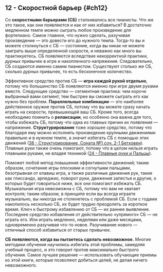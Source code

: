 ## 12 - Скоростной барьер {#ch12}

Со **скоростными барьерами (СБ)** сталкивались все пианисты. Что же это такое, как они появляются и как от них избавиться? В достаточно медленном темпе можно сыграть любое произведение для фортепиано. Самое главное, что нужно сделать, разучивая произведение — это довести его до нужного темпа. Тогда-то вы и можете столкнуться с СБ — состояние, когда вы никак не можете заиграть выше определенной скорости, и неважно как много вы практикуетесь. СБ появляются вследствие некорректной практики, дурных привычек в игре и накопленного напряжения. Следовательно, СБ создаются именно самим пианистом. Существуют столько же СБ, сколько дурных привычек, то есть бесконечное количество.

Эффективное средство против СБ — **игра каждой рукой отдельно**, потому что большинство СБ появляются именно при игре двумя руками вместе. Следующее средство — сегментная практика: чем короче выбранный вами сегмент, тем быстрее вы сможете сыграть его как нужно без проблем. **Параллельные комбинации** — это наиболее действенное оружие против СБ, потому что вы можете сразу начать играть на скорости, превышающей ваш СБ. Кроме того, всегда необходимо помнить о **релаксации**, но особенно она важна для того, чтобы избежать СБ, потому что одна из главных причин их появления — напряжение. **Структурирование** тоже хорошее средство, потому что благодаря ему можно исполнять произведение крупными движениями правильно и в нужном темпе, а значит избегать СБ с помощью этих движений ([38 - Структурирование, Соната №1 соч. 2-1 Бетховен](#ch38)). Плавные руки также очень помогают, потому что в целом нельзя играть плавными руками, не владея техникой ([24 - Плавные руки и Пальцы](#ch24)).

Поможет любой метод повышения эффективности движений; таким образом, сочетание игры плоскими и согнутыми пальцами, безотрывная от клавиш игра, а также различные движения рук, такие как глиссандо, арпеджио, поворот руки, движения запястья и другие, о которых будет говориться ниже, все они помогают избежать СБ. Музыкальная игра невозможна с СБ, потому что вам не хватает контроля; таким образом, в принципе если вы всегда играете музыкально, вы никогда не столкнетесь с проблемой СБ. Если с годами накопилось несколько СБ, их будет трудно преодолеть за короткое время. Ключ к быстрому избавлению от СБ — их раннее выявление. Последнее средство избавления от действительно «упрямого» СБ — не играть его. Или играть медленно, неделями или даже месяцами, одновременно разучивая что-то новое. Разучивание нового — отличный способ избавиться от старых привычек.

**СБ появляются, когда вы пытаетесь сделать невозможное.** Многие методики обучения научились избегать этой проблемы, замедляя учебный процесс, и это говорит против максимально быстрого обучения. Самое лучшее решение — использовать обучающие приемы из этой книги, которые позволяют добиться целей, не делая ничего невозможного.
